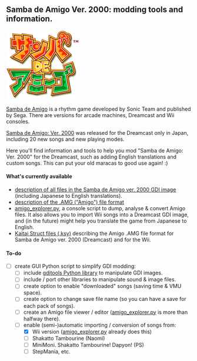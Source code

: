 ## Samba de Amigo Ver. 2000: modding tools and information.
![Samba de Amigo](docs/title.png)

[Samba de Amigo](https://en.wikipedia.org/wiki/Samba_de_amigo) is a rhythm game developed by Sonic Team and published by Sega. There are versions for arcade machines, Dreamcast and Wii consoles.

[Samba de Amigo: Ver. 2000](https://en.wikipedia.org/wiki/Samba_de_amigo#Ver._2000) was released for the Dreamcast only in Japan, including 20 new songs and new playing modes.

Here you'll find information and tools to help you mod "Samba de Amigo: Ver. 2000" for the Dreamcast, such as adding English translations and custom songs. This can put your old maracas to good use again! :)

#### What's currently available
 - [description of all files in the Samba de Amigo ver. 2000 GDI image](docs/Samba%20de%20Amigo%20ver.%202000%20-%20list%20of%20files.txt) (including Japanese to English translations).
 - [description of the .AMG ("Amigo") file format](docs/Samba%20de%20Amigo%20ver.%202000%20-%20AMG%20file%20format.txt)
 - [amigo_explorer.py](/amigo_explorer), a console script to dump, analyse & convert Amigo files. It also allows you to import Wii songs into a Dreamcast GDI image, and (in the future) might help you translate the game from Japanese to English.
 - [Kaitai Struct files (.ksy)](/amigo_explorer) describing the Amigo .AMG file format for Samba de Amigo ver. 2000 (Dreamcast) and for the Wii.
 
 #### To-do
 - [ ] create GUI Python script to simplify GDI modding:
   - [ ] include [gditools Python library](https://sourceforge.net/projects/dcisotools/) to manipulate GDI images.
   - [ ] include / port other libraries to manipulate sound & image files.
   - [ ] create option to enable "downloaded" songs (saving time & VMU space).
   - [ ] create option to change save file name (so you can have a save for each pack of songs).
   - [ ] create an Amigo file viewer / editor ([amigo_explorer.py](/amigo_explorer) is more than halfway there).
   - [ ] enable (semi-)automatic importing / conversion of songs from:
     - [X] Wii version ([amigo_explorer.py](/amigo_explorer) already does this)
     - [ ] Shakatto Tambourine (Naomi)
     - [ ] MiniMoni. Shakatto Tambourine! Dapyon! (PS)
     - [ ] StepMania, etc.
